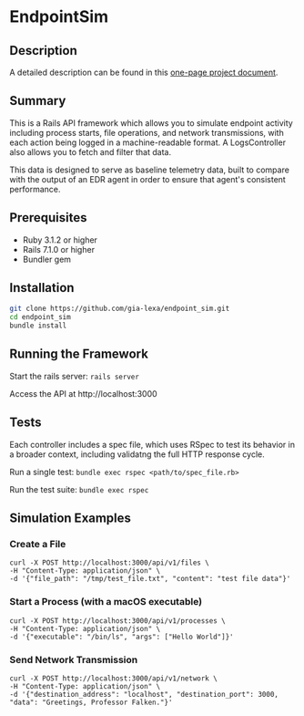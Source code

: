 # EndpointSim

## Description
A detailed description can be found in this [one-page project document](https://docs.google.com/document/d/1rl_HBwIVZLIfOR3-tDTJrC_GLMa68sBgaU4Z0cLMaYo/edit?usp=sharing).  

## Summary
This is a Rails API framework which allows you to simulate endpoint activity including process starts, file operations, and network transmissions, with each action being logged in a machine-readable format. A LogsController also allows you to fetch and filter that data.
 
This data is designed to serve as baseline telemetry data, built to compare with the output of an EDR agent in order to ensure that agent's consistent performance.

## Prerequisites
- Ruby 3.1.2 or higher
- Rails 7.1.0 or higher
- Bundler gem

## Installation
```bash
git clone https://github.com/gia-lexa/endpoint_sim.git
cd endpoint_sim
bundle install
```

## Running the Framework

Start the rails server:
`rails server`

Access the API at http://localhost:3000

## Tests

Each controller includes a spec file, which uses RSpec to test its behavior in a broader context, including validatng the full HTTP response cycle.

Run a single test:
`bundle exec rspec <path/to/spec_file.rb>`

Run the test suite:
`bundle exec rspec`

## Simulation Examples

### Create a File
```
curl -X POST http://localhost:3000/api/v1/files \
-H "Content-Type: application/json" \
-d '{"file_path": "/tmp/test_file.txt", "content": "test file data"}'
```

### Start a Process (with a macOS executable)
```
curl -X POST http://localhost:3000/api/v1/processes \
-H "Content-Type: application/json" \
-d '{"executable": "/bin/ls", "args": ["Hello World"]}'
```
             
### Send Network Transmission
```
curl -X POST http://localhost:3000/api/v1/network \
-H "Content-Type: application/json" \
-d '{"destination_address": "localhost", "destination_port": 3000, "data": "Greetings, Professor Falken."}'
```
